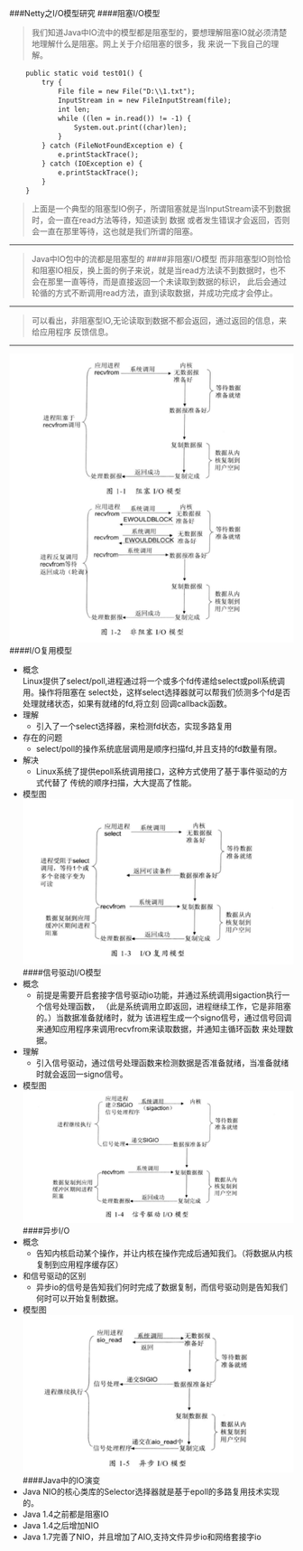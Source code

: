 ###Netty之I/O模型研究
####阻塞I/O模型
>我们知道Java中IO流中的模型都是阻塞型的，要想理解阻塞IO就必须清楚地理解什么是阻塞。网上关于介绍阻塞的很多，我 
来说一下我自己的理解。
```
    public static void test01() {
        try {
            File file = new File("D:\\1.txt");
            InputStream in = new FileInputStream(file);
            int len;
            while ((len = in.read()) != -1) {
                System.out.print((char)len);
            }
        } catch (FileNotFoundException e) {
            e.printStackTrace();
        } catch (IOException e) {
            e.printStackTrace();
        }
    }
```
>上面是一个典型的阻塞型IO例子，所谓阻塞就是当InputStream读不到数据时，会一直在read方法等待，知道读到 数据 
或者发生错误才会返回，否则会一直在那里等待，这也就是我们所谓的阻塞。
***
>Java中IO包中的流都是阻塞型的
####非阻塞I/O模型
>而非阻塞型IO则恰恰和阻塞IO相反，换上面的例子来说，就是当read方法读不到数据时，也不会在那里一直等待，而是直接返回一个未读取到数据的标识，
此后会通过轮循的方式不断调用read方法，直到读取数据，并成功完成才会停止。
***
>可以看出，非阻塞型IO,无论读取到数据不都会返回，通过返回的信息，来给应用程序
反馈信息。
***
![](./model1.png)
####I/O复用模型
- 概念  
Linux提供了select/poll,进程通过将一个或多个fd传递给select或poll系统调用。操作将阻塞在
select处，这样select选择器就可以帮我们侦测多个fd是否处理就绪状态，如果有就绪的fd,将立刻
回调callback函数。
- 理解
  - 引入了一个select选择器，来检测fd状态，实现多路复用
- 存在的问题
  - select/poll的操作系统底层调用是顺序扫描fd,并且支持的fd数量有限。
- 解决
  - Linux系统了提供epoll系统调用接口，这种方式使用了基于事件驱动的方式代替了
  传统的顺序扫描，大大提高了性能。
- 模型图
  ![](./model2.png)
####信号驱动I/O模型
- 概念
  - 前提是需要开启套接字信号驱动io功能，并通过系统调用sigaction执行一个信号处理函数，
  （此是系统调用立即返回，进程继续工作，它是非阻塞的。）当数据准备就绪时，就为
  该进程生成一个signo信号，通过信号回调来通知应用程序来调用recvfrom来读取数据，并通知主循环函数
  来处理数据。
- 理解
  - 引入信号驱动，通过信号处理函数来检测数据是否准备就绪，当准备就绪时就会返回一signo信号。
- 模型图
  ![](./model3.png)
####异步I/O
- 概念
  - 告知内核启动某个操作，并让内核在操作完成后通知我们。（将数据从内核复制到应用程序缓存区）
- 和信号驱动的区别
  - 异步io的信号是告知我们何时完成了数据复制，而信号驱动则是告知我们何时可以开始复制数据。
- 模型图
  ![](./model4.png)
####Java中的IO演变
- Java NIO的核心类库的Selector选择器就是基于epoll的多路复用技术实现的。
- Java 1.4之前都是阻塞IO
- Java 1.4之后增加NIO
- Java 1.7完善了NIO，并且增加了AIO,支持文件异步io和网络套接字io